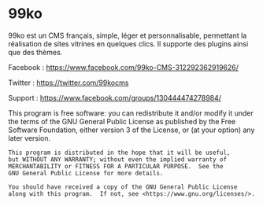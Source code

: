# 99ko

99ko est un CMS français, simple, léger et personnalisable, permettant la réalisation de sites vitrines en quelques clics. Il supporte des plugins ainsi que des thèmes.

Facebook : https://www.facebook.com/99ko-CMS-312292362919626/

Twitter : https://twitter.com/99kocms

Support : https://www.facebook.com/groups/130444474278984/

This program is free software: you can redistribute it and/or modify
    it under the terms of the GNU General Public License as published by
    the Free Software Foundation, either version 3 of the License, or
    (at your option) any later version.

    This program is distributed in the hope that it will be useful,
    but WITHOUT ANY WARRANTY; without even the implied warranty of
    MERCHANTABILITY or FITNESS FOR A PARTICULAR PURPOSE.  See the
    GNU General Public License for more details.

    You should have received a copy of the GNU General Public License
    along with this program.  If not, see <https://www.gnu.org/licenses/>.
